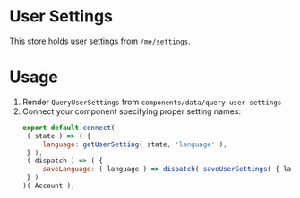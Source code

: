 # User Settings

This store holds user settings from `/me/settings`.

# Usage

1. Render `QueryUserSettings` from `components/data/query-user-settings`
2. Connect your component specifying proper setting names:
   ```js
   export default connect(
   	( state ) => ( {
   		language: getUserSetting( state, 'language' ),
   	} ),
   	( dispatch ) => ( {
   		saveLanguage: ( language ) => dispatch( saveUserSettings( { language } ) ),
   	} )
   )( Account );
   ```
